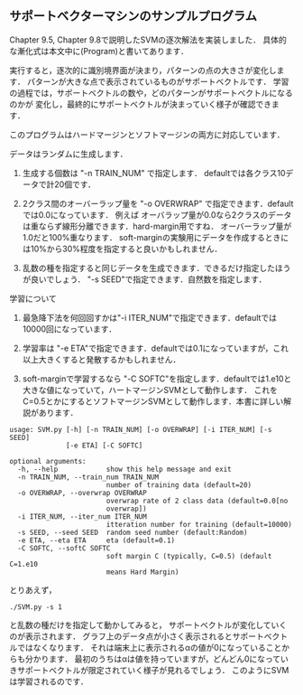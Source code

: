 ## サポートベクターマシンのサンプルプログラム

Chapter 9.5, Chapter 9.8で説明したSVMの逐次解法を実装しました．
具体的な漸化式は本文中に(Program)と書いてあります．

実行すると，逐次的に識別境界面が決まり，パターンの点の大きさが変化します．
パターンが大きな点で表示されているものがサポートベクトルです．
学習の過程では，サポートベクトルの数や，どのパターンがサポートベクトルになるのかが
変化し，最終的にサポートベクトルが決まっていく様子が確認できます．

このプログラムはハードマージンとソフトマージンの両方に対応しています．

データはランダムに生成します．

1. 生成する個数は "-n TRAIN_NUM" で指定します． defaultでは各クラス10データで計20個です．

2. 2クラス間のオーバーラップ量を "-o OVERWRAP" で指定できます．defaultでは0.0になっています．
   例えば オーバラップ量が0.0なら2クラスのデータは重ならず線形分離できます．hard-margin用ですね．
   オーバーラップ量が1.0だと100%重なります．
   soft-marginの実験用にデータを作成するときには10%から30%程度を指定すると良いかもしれません．

3. 乱数の種を指定すると同じデータを生成できます．できるだけ指定したほうが良いでしょう．
   "-s SEED"で指定できます．自然数を指定します．

学習について

1. 最急降下法を何回回すかは"-i ITER_NUM"で指定できます．defaultでは 10000回になっています．

2. 学習率は "-e ETA"で指定できます．defaultでは0.1になっていますが，これ以上大きくすると発散するかもしれません．

3. soft-marginで学習するなら "-C SOFTC"を指定します．defaultでは1.e10と大きな値になっていて，ハートマージンSVMとして動作します．
   これをC=0.5とかにするとソフトマージンSVMとして動作します．本書に詳しい解説があります．


```
usage: SVM.py [-h] [-n TRAIN_NUM] [-o OVERWRAP] [-i ITER_NUM] [-s SEED]
              [-e ETA] [-C SOFTC]

optional arguments:
  -h, --help            show this help message and exit
  -n TRAIN_NUM, --train_num TRAIN_NUM
                        number of training data (default=20)
  -o OVERWRAP, --overwrap OVERWRAP
                        overwrap rate of 2 class data (default=0.0[no
                        overwrap])
  -i ITER_NUM, --iter_num ITER_NUM
                        itteration number for training (default=10000)
  -s SEED, --seed SEED  random seed number (default:Random)
  -e ETA, --eta ETA     eta (default=0.1)
  -C SOFTC, --softC SOFTC
                        soft margin C (typically, C=0.5) (default C=1.e10
                        means Hard Margin)
```

とりあえず，

``
    ./SVM.py -s 1
``

と乱数の種だけを指定して動かしてみると，
サポートベクトルが変化していくのが表示されます．
グラフ上のデータ点が小さく表示されるとサポートベクトルではなくなります．
それは端末上に表示されるαの値が0になっていることからも分かります．
最初のうちはαは値を持っていますが，どんどん0になっていきサポートベクトルが限定されていく様子が見れるでしょう．
このようにSVMは学習されるのです．
